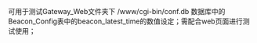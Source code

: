 可用于测试Gateway_Web文件夹下
	/www/cgi-bin/conf.db 
	数据库中的Beacon_Config表中的beacon_latest_time的数值设定；需配合web页面进行测试使用；